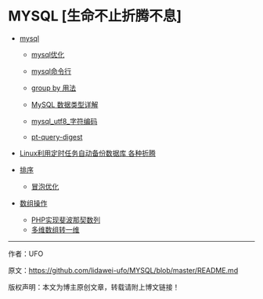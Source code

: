 # MYSQL [生命不止折腾不息]
- [mysql](https://github.com/lidawei-ufo/MYSQL)

  - [mysql优化](https://github.com/lidawei-ufo/MYSQL/blob/master/mysql%E4%BC%98%E5%8C%96.md)

  - [mysql命令行](https://github.com/lidawei-ufo/MYSQL/blob/master/mysql%E5%91%BD%E4%BB%A4%E8%A1%8C.md)

  - [group by 用法](https://github.com/lidawei-ufo/MYSQL/blob/master/group%20by%20%E7%94%A8%E6%B3%95.md)	

  - [MySQL 数据类型详解](https://github.com/lidawei-ufo/MYSQL/blob/master/MySQL%20%E6%95%B0%E6%8D%AE%E7%B1%BB%E5%9E%8B%E8%AF%A6%E8%A7%A3.md)

  - [mysql_utf8_字符编码](https://github.com/lidawei-ufo/MYSQL/blob/master/mysql_utf8_%E5%AD%97%E7%AC%A6%E7%BC%96%E7%A0%81.md)

  - [pt-query-digest](https://github.com/lidawei-ufo/MYSQL/blob/master/pt-query-digest.md)
  
- [Linux利用定时任务自动备份数据库 各种折腾](https://github.com/lidawei-ufo/MYSQL/blob/master/Linux%E5%88%A9%E7%94%A8%E5%AE%9A%E6%97%B6%E4%BB%BB%E5%8A%A1%E8%87%AA%E5%8A%A8%E5%A4%87%E4%BB%BD%E6%95%B0%E6%8D%AE%E5%BA%93.md)

- [排序](https://github.com/lidawei-ufo/MYSQL/tree/master/sort)
  - [冒泡优化](https://github.com/lidawei-ufo/MYSQL/blob/master/sort/bubble.md)
  
- [数组操作](https://github.com/lidawei-ufo/MYSQL/tree/master/array)  
   - [PHP实现斐波那契数列](https://github.com/lidawei-ufo/MYSQL/blob/master/array/PHP%E5%AE%9E%E7%8E%B0%E6%96%90%E6%B3%A2%E9%82%A3%E5%A5%91%E6%95%B0%E5%88%97.md)
   - [多维数组转一维](https://github.com/lidawei-ufo/MYSQL/blob/master/array/%E5%A4%9A%E7%BB%B4%E6%95%B0%E7%BB%84%E8%BD%AC%E4%B8%80%E7%BB%B4.md)
**** 

作者：UFO

原文：https://github.com/lidawei-ufo/MYSQL/blob/master/README.md

版权声明：本文为博主原创文章，转载请附上博文链接！



